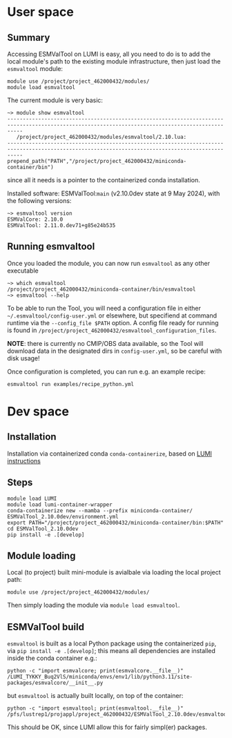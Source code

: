 # User space

## Summary

Accessing ESMValTool on LUMI is easy, all you need to do is to
add the local module's path to the existing module infrastructure, then just
load the `esmvaltool` module:

```
module use /project/project_462000432/modules/
module load esmvaltool
```

The current module is very basic:

```
~> module show esmvaltool
-------------------------------------------------------------------------------------------------------------------------------------------------
   /project/project_462000432/modules/esmvaltool/2.10.lua:
-------------------------------------------------------------------------------------------------------------------------------------------------
prepend_path("PATH","/project/project_462000432/miniconda-container/bin")
```

since all it needs is a pointer to the containerized conda installation.

Installed software: ESMValTool:`main` (v2.10.0dev state at 9 May 2024), with the following versions:

```
~> esmvaltool version
ESMValCore: 2.10.0
ESMValTool: 2.11.0.dev71+g85e24b535
```

## Running esmvaltool

Once you loaded the module, you can now run `esmvaltool` as any other executable

```
~> which esmvaltool
/project/project_462000432/miniconda-container/bin/esmvaltool
~> esmvaltool --help

```

To be able to run the Tool, you will need a configuration file in either `~/.esmvaltool/config-user.yml` or elsewhere, but
specifiend at command runtime via the `--config_file $PATH` option. A config file ready for running is found in `/project/project_462000432/esmvaltool_configuration_files`.

**NOTE**: there is currently no CMIP/OBS data available, so the Tool will download data in the designated dirs in `config-user.yml`, so be careful
with disk usage!

Once configuration is completed, you can run e.g. an example recipe:

```
esmvaltool run examples/recipe_python.yml
```

# Dev space

## Installation

Installation via containerized conda `conda-containerize`,
based on [LUMI instructions](https://docs.lumi-supercomputer.eu/software/installing/container-wrapper/)


## Steps

```
module load LUMI
module load lumi-container-wrapper
conda-containerize new --mamba --prefix miniconda-container/ ESMValTool_2.10.0dev/environment.yml
export PATH="/project/project_462000432/miniconda-container/bin:$PATH"
cd ESMValTool_2.10.0dev
pip install -e .[develop]
```

## Module loading

Local (to project) built mini-module is avialbale via loading the local project path:

```
module use /project/project_462000432/modules/
```

Then simply loading the module via `module load esmvaltool`.

## ESMValTool build

`esmvaltool` is built as a local Python package using the containerized `pip`, via `pip install -e .[develop]`;
this means all dependencies are installed inside the conda container e.g.:

```
python -c "import esmvalcore; print(esmvalcore.__file__)"
/LUMI_TYKKY_Buq2VlS/miniconda/envs/env1/lib/python3.11/site-packages/esmvalcore/__init__.py
```

but `esmvaltool` is actually built locally, on top of the container:

```
python -c "import esmvaltool; print(esmvaltool.__file__)"
/pfs/lustrep1/projappl/project_462000432/ESMValTool_2.10.0dev/esmvaltool/__init__.py
```

This should be OK, since LUMI allow this for fairly simpl(er) packages.
